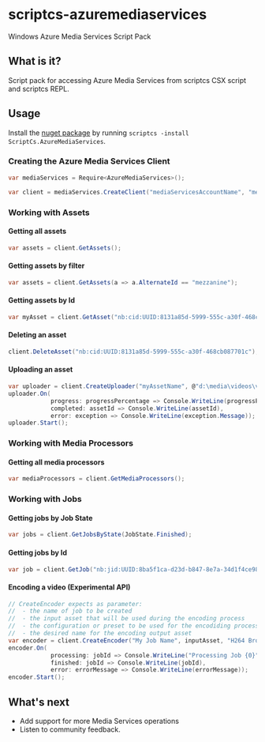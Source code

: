 scriptcs-azuremediaservices
===========================

Windows Azure Media Services Script Pack

## What is it?
Script pack for accessing Azure Media Services from scriptcs CSX script and scriptcs REPL.

## Usage
Install the [nuget package](https://nuget.org/packages/ScriptCs.AzureMediaServices) by running `scriptcs -install ScriptCs.AzureMediaServices`.

### Creating the Azure Media Services Client
```csharp
var mediaServices = Require<AzureMediaServices>();

var client = mediaServices.CreateClient("mediaServicesAccountName", "mediaServicesAccountKey");
```

### Working with Assets

#### Getting all assets
```csharp
var assets = client.GetAssets();
```

#### Getting assets by filter
```csharp
var assets = client.GetAssets(a => a.AlternateId == "mezzanine");
```

#### Getting assets by Id
```csharp
var myAsset = client.GetAsset("nb:cid:UUID:8131a85d-5999-555c-a30f-468cb087701c");
```

#### Deleting an asset
```csharp
client.DeleteAsset("nb:cid:UUID:8131a85d-5999-555c-a30f-468cb087701c");
```

#### Uploading an asset
```csharp
var uploader = client.CreateUploader("myAssetName", @"d:\media\videos\video.mp4");
uploader.On(
			progress: progressPercentage => Console.WriteLine(progressPercentage),
			completed: assetId => Console.WriteLine(assetId),
			error: exception => Console.WriteLine(exception.Message));
uploader.Start();
```

### Working with Media Processors

#### Getting all media processors
```csharp
var mediaProcessors = client.GetMediaProcessors();
```

### Working with Jobs

#### Getting jobs by Job State
```csharp
var jobs = client.GetJobsByState(JobState.Finished);
```

#### Getting jobs by Id
```csharp
var job = client.GetJob("nb:jid:UUID:8ba5f1ca-d23d-b847-8e7a-34d1f4ce98a7");
```

#### Encoding a video (Experimental API)
```csharp
// CreateEncoder expects as parameter:
//  - the name of job to be created
//  - the input asset that will be used during the encoding process
//  - the configuration or preset to be used for the encodiding process
//  - the desired name for the encoding output asset
var encoder = client.CreateEncoder("My Job Name", inputAsset, "H264 Broadband 720p", "My Output Asset Name");
encoder.On(
			processing: jobId => Console.WriteLine("Processing Job {0}", jobId),
			finished: jobId => Console.WriteLine(jobId),
			error: errorMessage => Console.WriteLine(errorMessage));
encoder.Start();
```

## What's next
* Add support for more Media Services operations
* Listen to community feedback.